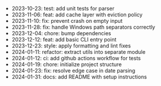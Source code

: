 - 2023-10-23: test: add unit tests for parser
- 2023-11-06: feat: add cache layer with eviction policy
- 2023-11-10: fix: prevent crash on empty input
- 2023-11-28: fix: handle Windows path separators correctly
- 2023-12-04: chore: bump dependencies
- 2023-12-12: feat: add basic CLI entry point
- 2023-12-23: style: apply formatting and lint fixes
- 2024-01-11: refactor: extract utils into separate module
- 2024-01-12: ci: add github actions workflow for tests
- 2024-01-19: chore: initialize project structure
- 2024-01-23: fix: resolve edge case in date parsing
- 2024-01-31: docs: add README with setup instructions
